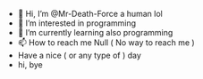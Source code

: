 - 👋 Hi, I’m @Mr-Death-Force a human lol
- 👀 I’m interested in programming
- 🌱 I’m currently learning also programming
- 📫 How to reach me Null ( No way to reach me )
- Have a nice ( or any type of ) day
- hi, bye
